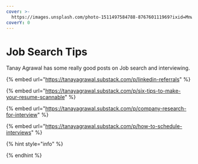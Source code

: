 ```yaml
---
cover: >-
  https://images.unsplash.com/photo-1511497584788-876760111969?ixid=MnwxMjA3fDB8MHxwaG90by1wYWdlfHx8fGVufDB8fHx8&ixlib=rb-1.2.1&auto=format&fit=crop&w=3432&q=80
coverY: 0
---
```


# Job Search Tips

Tanay Agrawal has some really good posts on Job search and interviewing.

{% embed url="https://tanayagrawal.substack.com/p/linkedin-referrals" %}

{% embed url="https://tanayagrawal.substack.com/p/six-tips-to-make-your-resume-scannable" %}

{% embed url="https://tanayagrawal.substack.com/p/company-research-for-interview" %}

{% embed url="https://tanayagrawal.substack.com/p/how-to-schedule-interviews" %}

{% hint style="info" %}

{% endhint %}
